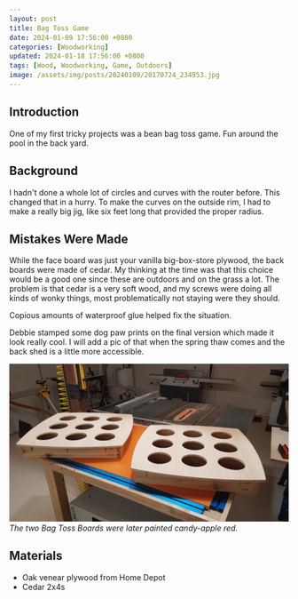 ```yaml
---
layout: post
title: Bag Toss Game
date: 2024-01-09 17:56:00 +0800
categories: [Woodworking]
updated: 2024-01-18 17:56:00 +0800
tags: [Wood, Woodworking, Game, Outdoors]
image: /assets/img/posts/20240109/20170724_234953.jpg
---
```


## Introduction

One of my first tricky projects was a bean bag toss game.  Fun around the pool in the back yard.  

## Background

I hadn't done a whole lot of circles and curves with the router before.  This changed that in a hurry.  To make the curves on the outside rim, I had to make a really big jig, like six feet long that provided the proper radius.

## Mistakes Were Made

While the face board was just your vanilla big-box-store plywood, the back boards were made of cedar.  My thinking at the time was that this choice would be a good one since these are outdoors and on the grass a lot.  The problem is that cedar is a very soft wood, and my screws were doing all kinds of wonky things, most problematically not staying were they should.

Copious amounts of waterproof glue helped fix the situation.

Debbie stamped some dog paw prints on the final version which made it look really cool.  I will add a pic of that when the spring thaw comes and the back shed is a little more accessible.

![Game Time][Two Boards]
_The two Bag Toss Boards were later painted candy-apple red._

## Materials

- Oak venear plywood from Home Depot
- Cedar 2x4s

[Two Boards]: /assets/img/posts/20240109/20170724_234944.jpg
